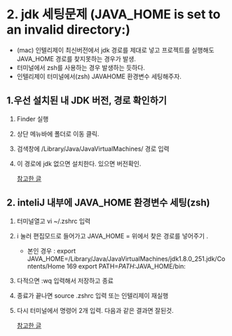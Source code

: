 # 2. jdk 세팅문제 (JAVA_HOME is set to an invalid directory:)

- (mac) 인텔리제이 최신버전에서 jdk 경로를 제대로 넣고 프로젝트를 실행해도 JAVA_HOME 경로를 찾지못하는 경우가 발생. 
- 터미널에서 zsh를 사용하는 경우 발생하는 듯하다. 
- 인텔리제이 터미널에서(zsh) JAVAHOME 환경변수 세팅해주자. 



## 1.우선 설치된  내 JDK 버전, 경로 확인하기 

1. Finder 실행 
2. 상단 메뉴바에 폴더로 이동 클릭. 
3. 검색창에  /Library/Java/JavaVirtualMachines/ 경로 입력 
4. 이 경로에 jdk 없으면 설치한다. 있으면 버전확인. 

    [참고한 글](https://whitepaek.tistory.com/8)



## 2. inteliJ 내부에 JAVA_HOME 환경변수 세팅(zsh)

1. 터미널열고 vi ~/.zshrc 입력 
2. i 눌러 편집모드로 들어가고 JAVA_HOME = 위에서 찾은 경로를 넣어주기 .
    - 본인 경우 :  export JAVA_HOME=/Library/Java/JavaVirtualMachines/jdk1.8.0_251.jdk/Contents/Home
    169 export PATH=${PATH}:$JAVA_HOME/bin:

3. 다적으면 :wq 입력해서 저장하고 종료
4. 종료가 끝나면 source .zshrc 입력 또는 인텔리제이 재실행 
5. 다시 터미널에서  명령어  2개 입력. 다음과 같은 결과면 잘된것.

    [참고한 글](https://memoming.com/16)


